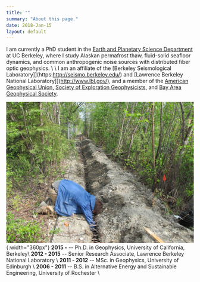 ```yaml
---
title: ""
summary: "About this page."
date: 2018-Jan-15
layout: default
---
```

I am currently a PhD student in the [Earth and Planetary Science Department](https://sites.agu.org/) at UC Berkeley, where I study Alaskan permafrost thaw, fluid-solid seafloor dynamics, and common anthropogenic noise sources with distributed fiber optic geophysics.
\\
\\
I am an affiliate of the [Berkeley Seismological Laboratory]](https:http://seismo.berkeley.edu/) and [Lawrence Berkeley National Laboratory]](http://www.lbl.gov/), and a member of the [American Geophysical Union](https://sites.agu.org/), [Society of Exploration Geophysicists](https://seg.org/), and [Bay Area Geophysical Society](http://bayareageophysicalsociety.org/).

![Researcher Portrait](assets/images/fairbanks/nateTrench.JPG "nateTrench"){:width="360px"}
**2015 -**			-- Ph.D. in Geophysics, University of California, Berkeley\\
**2012 - 2015** -- Senior Research Associate, Lawrence Berkeley National Laboratory \\
**2011 - 2012** -- MSc. in Geophysics, University of Edinburgh \\
**2006 - 2011** -- B.S. in Alternative Energy and Sustainable Engineering, University of Rochester \\
